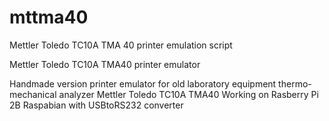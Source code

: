 # mttma40
Mettler Toledo TC10A TMA 40 printer emulation script

Mettler Toledo TC10A TMA40 printer emulator 

Handmade version printer emulator for old laboratory equipment thermo-mechanical analyzer Mettler Toledo TC10A TMA40 Working on Rasberry Pi 2B Raspabian with USBtoRS232 converter